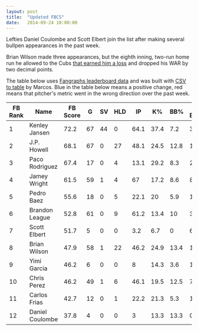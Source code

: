 ```yaml
---
layout: post
title:  "Updated FBCS"
date:   2014-09-24 10:00:00
---
```


Lefties Daniel Coulombe and Scott Elbert join the list after making several bullpen appearances in the past week.

Brian Wilson made three appearances, but the eighth inning, two-run home run he allowed to the Cubs [that earned him a loss](http://losangeles.dodgers.mlb.com/mlb/gameday/index.jsp?c_id=la&gid=2014_09_20_lanmlb_chnmlb_1&lang=en&mode=wrap) and dropped his WAR by two decimal points.

The table below uses [Fangraphs leaderboard data](http://www.fangraphs.com/leaders.aspx?pos=all&stats=rel&lg=all&qual=0&type=c,7,11,114,13,120,121,217,6,45,42,59&season=2014&month=0&season1=2014&ind=0&team=22&rost=0&age=0&filter=&players=0) and was built with [CSV to table](http://csv.codingnews.info/) by Marcos. <span class="increase">Blue</span> in the table below means a positive change, <span class="decrease">red</span> means that pitcher's metric went in the wrong direction over the past week.


<table>
  <thead>
    <tr>
      <th>FB Rank</th><th>Name</th><th>FB Score</th><th>G</th><th>SV</th><th>HLD</th><th>IP</th><th>K%</th><th>BB%</th><th>K-BB%</th><th>ERA</th><th>FIP</th><th>WHIP</th><th>WAR</th>
    </tr>
  </thead>
  <tbody>
    <tr>
      <td data-title="FB Rank">1</td><td data-title="Name">Kenley Jansen</td><td data-title="FB Score">72.2</td><td data-title="G" class="increase">67</td><td data-title="SV" class="increase">44</td><td data-title="HLD">0</td><td data-title="IP" class="increase">64.1</td><td data-title="K%"  class="decrease">37.4</td><td data-title="BB%" class="decrease">7.2</td><td data-title="K-BB%" class="decrease">30.2</td><td data-title="ERA" class="increase">2.8</td><td data-title="FIP" class="decrease">1.94</td><td data-title="WHIP" class="decrease">1.15</td><td data-title="WAR" class="increase">1.9</td>
    </tr>
    <tr>
      <td data-title="FB Rank">2</td><td data-title="Name">J.P. Howell</td><td data-title="FB Score">68.1</td><td data-title="G" class="increase">67</td><td data-title="SV">0</td><td data-title="HLD">27</td><td data-title="IP" class="increase">48.1</td><td data-title="K%" class="decrease">24.5</td><td data-title="BB%" class="increase">12.8</td><td data-title="K-BB%" class="increase">11.7</td><td data-title="ERA" class="decrease">2.23</td><td data-title="FIP" class="decrease">3.02</td><td data-title="WHIP" class="decrease">1.14</td><td data-title="WAR" class="decrease">0.4</td>
    </tr>
    <tr>
      <td data-title="FB Rank">3</td><td data-title="Name">Paco Rodriguez</td><td data-title="FB Score">67.4</td><td data-title="G" class="increase">17</td><td data-title="SV">0</td><td data-title="HLD" class="increase">4</td><td data-title="IP" class="increase">13.1</td><td data-title="K%" class="increase">29.2</td><td data-title="BB%" class="decrease">8.3</td><td data-title="K-BB%" class="increase">20.8</td><td data-title="ERA" class="increase">3.38</td><td data-title="FIP" class="decrease">1.93</td><td data-title="WHIP" class="increase">1.05</td><td data-title="WAR">0.2</td>
    </tr>
    <tr>
      <td data-title="FB Rank">4</td><td data-title="Name">Jamey Wright</td><td data-title="FB Score">61.5</td><td data-title="G" class="increase">59</td><td data-title="SV">1</td><td data-title="HLD">4</td><td data-title="IP" class="increase">67</td><td data-title="K%" class="increase">17.2</td><td data-title="BB%" class="increase">8.6</td><td data-title="K-BB%" class="increase">8.6</td><td data-title="ERA" class="decrease">4.3</td><td data-title="FIP" class="decrease">3.51</td><td data-title="WHIP">1.36</td><td data-title="WAR" class="increase">0.1</td>
    </tr>
    <tr>
      <td data-title="FB Rank">5</td><td data-title="Name">Pedro Baez</td><td data-title="FB Score">55.6</td><td data-title="G" class="increase">18</td><td data-title="SV">0</td><td data-title="HLD" class="increase">5</td><td data-title="IP" class="increase">22.1</td><td data-title="K%" class="increase">20</td><td data-title="BB%" class="increase">5.9</td><td data-title="K-BB%" class="increase">14.1</td><td data-title="ERA" class="decrease">2.01</td><td data-title="FIP" class="increase">4.02</td><td data-title="WHIP" class="decrease">0.85</td><td data-title="WAR">0</td>
    </tr>
    <tr>
      <td data-title="FB Rank">6</td><td data-title="Name">Brandon League</td><td data-title="FB Score">52.8</td><td data-title="G" class="increase">61</td><td data-title="SV">0</td><td data-title="HLD" class="increase">9</td><td data-title="IP" class="increase">61.2</td><td data-title="K%" class="increase">13.4</td><td data-title="BB%" class="increase">10</td><td data-title="K-BB%" class="increase">3.4</td><td data-title="ERA" class="increase">2.63</td><td data-title="FIP" class="increase">3.47</td><td data-title="WHIP">1.48</td><td data-title="WAR" class="increase">0.1</td>
    </tr>
    <tr>
      <td data-title="FB Rank">7</td><td data-title="Name">Scott Elbert</td><td data-title="FB Score">51.7</td><td data-title="G">5</td><td data-title="SV">0</td><td data-title="HLD">0</td><td data-title="IP">3.2</td><td data-title="K%">6.7</td><td data-title="BB%">0</td><td data-title="K-BB%">6.7</td><td data-title="ERA">2.45</td><td data-title="FIP">2.58</td><td data-title="WHIP">1.09</td><td data-title="WAR">0</td>
    </tr>
    <tr>
      <td data-title="FB Rank">8</td><td data-title="Name">Brian Wilson</td><td data-title="FB Score">47.9</td><td data-title="G" class="increase">58</td><td data-title="SV">1</td><td data-title="HLD" class="increase">22</td><td data-title="IP" class="increase">46.2</td><td data-title="K%" class="decrease">24.9</td><td data-title="BB%" class="increase">13.4</td><td data-title="K-BB%" class="decrease">11.5</td><td data-title="ERA" class="decrease">4.82</td><td data-title="FIP" class="decrease">4.33</td><td data-title="WHIP" class="decrease">1.65</td><td data-title="WAR" class="decrease">-0.4</td>
    </tr>
    <tr>
      <td data-title="FB Rank">9</td><td data-title="Name">Yimi Garcia</td><td data-title="FB Score">46.2</td><td data-title="G" class="increase">6</td><td data-title="SV">0</td><td data-title="HLD">0</td><td data-title="IP" class="increase">8</td><td data-title="K%" class="increase">14.3</td><td data-title="BB%" class="increase">3.6</td><td data-title="K-BB%" class="increase">10.7</td><td data-title="ERA" class="decrease">1.13</td><td data-title="FIP" class="decrease">4.13</td><td data-title="WHIP" class="decrease">0.63</td><td data-title="WAR">0</td>
    </tr>
    <tr>
      <td data-title="FB Rank">10</td><td data-title="Name">Chris Perez</td><td data-title="FB Score">46.2</td><td data-title="G" class="increase">49</td><td data-title="SV">1</td><td data-title="HLD">6</td><td data-title="IP" class="increase">46.1</td><td data-title="K%" class="decrease">19.5</td><td data-title="BB%" class="increase">12.5</td><td data-title="K-BB%" class="increase">7</td><td data-title="ERA" class="increase">4.27</td><td data-title="FIP" class="increase">5.07</td><td data-title="WHIP" class="increase">1.36</td><td data-title="WAR">-0.8</td>
    </tr>
    <tr>
      <td data-title="FB Rank">11</td><td data-title="Name">Carlos Frias</td><td data-title="FB Score">42.7</td><td data-title="G" class="increase">12</td><td data-title="SV">0</td><td data-title="HLD">1</td><td data-title="IP" class="increase">22.2</td><td data-title="K%" class="increase">21.3</td><td data-title="BB%" class="decrease">5.3</td><td data-title="K-BB%" class="decrease">16</td><td data-title="ERA" class="decrease">5.56</td><td data-title="FIP" class="increase">3.74</td><td data-title="WHIP" class="decrease">1.1</td><td data-title="WAR">-0.1</td>
    </tr>
    <tr>
      <td data-title="FB Rank">12</td><td data-title="Name">Daniel Coulombe</td><td data-title="FB Score">37.8</td><td data-title="G">4</td><td data-title="SV">0</td><td data-title="HLD">0</td><td data-title="IP">3</td><td data-title="K%">13.3</td><td data-title="BB%">13.3</td><td data-title="K-BB%">0</td><td data-title="ERA">0</td><td data-title="FIP">3.79</td><td data-title="WHIP">1.33</td><td data-title="WAR">0</td>
    </tr>
  </tbody>
</table>
